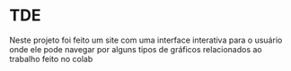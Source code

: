 # TDE

Neste projeto foi feito um site com uma interface interativa para o usuário onde ele pode navegar por alguns tipos de gráficos relacionados ao trabalho feito no colab
